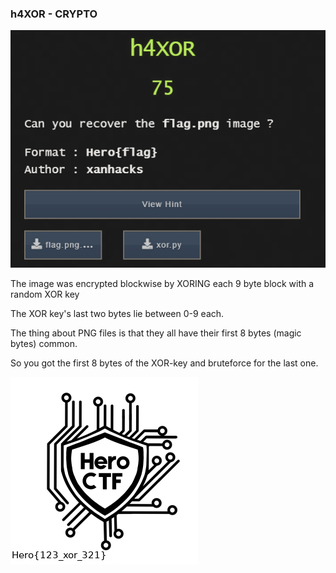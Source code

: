 ### h4XOR - CRYPTO

![task](task.png)

The image was encrypted blockwise by XORING each 9 byte block with a random XOR key

The XOR key's last two bytes lie between 0-9 each.

The thing about PNG files is that they all have their first 8 bytes (magic bytes) common.

So you got the first 8 bytes of the XOR-key and bruteforce for the last one.

![flag](flag.png)
